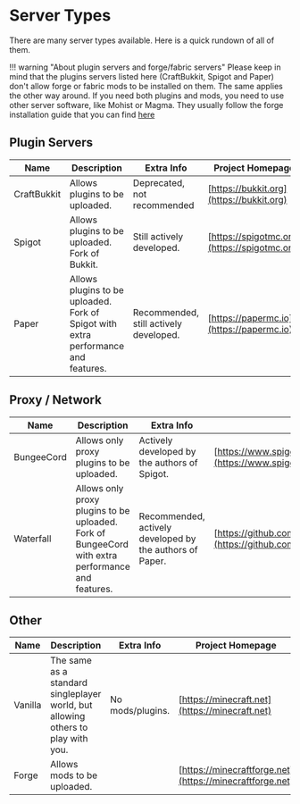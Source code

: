 # Server Types

There are many server types available. Here is a quick rundown of all of them.

!!! warning "About plugin servers and forge/fabric servers"
    Please keep in mind that the plugins servers listed here (CraftBukkit, Spigot and Paper) don't allow forge or fabric mods to be installed on them. The same applies the other way around.
    If you need both plugins and mods, you need to use other server software, like Mohist or Magma. They usually follow the forge installation guide that you can find [here](./create-forge-server)
    
    
## Plugin Servers

| Name | Description | Extra Info | Project Homepage | Project Download | Easy Download |
|------|-------------|------------|------------------|------------------|---------------|
| CraftBukkit | Allows plugins to be uploaded. | Deprecated, not recommended | [https://bukkit.org](https://bukkit.org) | [https://bukkit.gamepedia.com/FAQ#Where_can_I_get_it.3F](https://bukkit.gamepedia.com/FAQ#Where_can_I_get_it.3F) | [https://getbukkit.org/download/craftbukkit](https://getbukkit.org/download/craftbukkit) |
| Spigot | Allows plugins to be uploaded. Fork of Bukkit. | Still actively developed. | [https://spigotmc.org](https://spigotmc.org) | [https://hub.spigotmc.org/jenkins/job/BuildTools/](https://hub.spigotmc.org/jenkins/job/BuildTools/) | [https://getbukkit.org/download/spigot](https://getbukkit.org/download/spigot) |
| Paper | Allows plugins to be uploaded. Fork of Spigot with extra performance and features. | Recommended, still actively developed. | [https://papermc.io](https://papermc.io) | [https://papermc.io/downloads](https://papermc.io/downloads) | |

## Proxy / Network

| Name | Description | Extra Info | Project Homepage | Project Download | Easy Download |
|------|-------------|------------|------------------|------------------|---------------|
| BungeeCord | Allows only proxy plugins to be uploaded. | Actively developed by the authors of Spigot. | [https://www.spigotmc.org/wiki/about-bungeecord/](https://www.spigotmc.org/wiki/about-bungeecord/) | [https://ci.md-5.net/job/BungeeCord/](https://ci.md-5.net/job/BungeeCord/) | [https://ci.md-5.net/job/BungeeCord/lastStableBuild/artifact/bootstrap/target/BungeeCord.jar](https://ci.md-5.net/job/BungeeCord/lastStableBuild/artifact/bootstrap/target/BungeeCord.jar) |
| Waterfall | Allows only proxy plugins to be uploaded. Fork of BungeeCord with extra performance and features. | Recommended, actively developed by the authors of Paper. | [https://github.com/PaperMC/Waterfall/blob/master/README.md#waterfall](https://github.com/PaperMC/Waterfall/blob/master/README.md#waterfall) | [https://papermc.io/downloads#Waterfall](https://papermc.io/downloads#Waterfall) | |

## Other

| Name | Description | Extra Info | Project Homepage | Project Download | Easy Download |
|------|-------------|------------|------------------|------------------|---------------|
| Vanilla | The same as a standard singleplayer world, but allowing others to play with you. | No mods/plugins. | [https://minecraft.net](https://minecraft.net) | [https://www.minecraft.net/en-us/download/server](https://www.minecraft.net/en-us/download/server) | [https://getbukkit.org/download/vanilla](https://getbukkit.org/download/vanilla) |
| Forge | Allows mods to be uploaded. | | [https://minecraftforge.net](https://minecraftforge.net) | [https://files.minecraftforge.net](https://files.minecraftforge.net) | |
